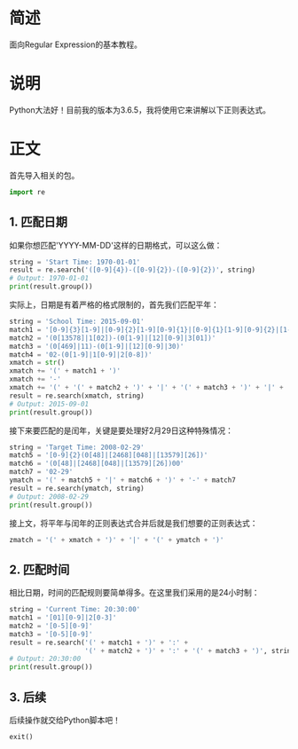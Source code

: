 # 简述

面向Regular Expression的基本教程。

# 说明

Python大法好！目前我的版本为3.6.5，我将使用它来讲解以下正则表达式。

# 正文

首先导入相关的包。

```python
import re
```

## 1. 匹配日期

如果你想匹配'YYYY-MM-DD'这样的日期格式，可以这么做：

```python
string = 'Start Time: 1970-01-01'
result = re.search('([0-9]{4})-([0-9]{2})-([0-9]{2})', string)
# Output: 1970-01-01
print(result.group())
```

实际上，日期是有着严格的格式限制的，首先我们匹配平年：

```python
string = 'School Time: 2015-09-01'
match1 = '[0-9]{3}[1-9]|[0-9]{2}[1-9][0-9]{1}|[0-9]{1}[1-9][0-9]{2}|[1-9][0-9]{3}'
match2 = '(0[13578]|1[02])-(0[1-9]|[12][0-9]|3[01])'
match3 = '(0[469]|11)-(0[1-9]|[12][0-9]|30)'
match4 = '02-(0[1-9]|1[0-9]|2[0-8])'
xmatch = str()
xmatch += '(' + match1 + ')'
xmatch += '-'
xmatch += '(' + '(' + match2 + ')' + '|' + '(' + match3 + ')' + '|' + '(' + match4 + ')' + ')'
result = re.search(xmatch, string)
# Output: 2015-09-01
print(result.group())
```

接下来要匹配的是闰年，关键是要处理好2月29日这种特殊情况：

```python
string = 'Target Time: 2008-02-29'
match5 = '[0-9]{2}(0[48]|[2468][048]|[13579][26])'
match6 = '(0[48]|[2468][048]|[13579][26])00'
match7 = '02-29'
ymatch = '(' + match5 + '|' + match6 + ')' + '-' + match7
result = re.search(ymatch, string)
# Output: 2008-02-29
print(result.group())
```

接上文，将平年与闰年的正则表达式合并后就是我们想要的正则表达式：

```python
zmatch = '(' + xmatch + ')' + '|' + '(' + ymatch + ')'
```

## 2. 匹配时间

相比日期，时间的匹配规则要简单得多。在这里我们采用的是24小时制：

```python
string = 'Current Time: 20:30:00'
match1 = '[01][0-9]|2[0-3]'
match2 = '[0-5][0-9]'
match3 = '[0-5][0-9]'
result = re.search('(' + match1 + ')' + ':' +
                   '(' + match2 + ')' + ':' + '(' + match3 + ')', string)
# Output: 20:30:00
print(result.group())
```

## 3. 后续

后续操作就交给Python脚本吧！

```python
exit()
```

